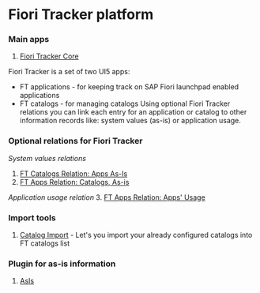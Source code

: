 # Fiori Tracker platform

### Main apps
1. [Fiori Tracker Core](ft-core.md)

Fiori Tracker is a set of two UI5 apps:
- FT applications - for keeping track on SAP Fiori launchpad enabled applications 
- FT catalogs - for managing catalogs
Using optional Fiori Tracker relations you can link each entry for an application or catalog to other information records like: system values (as-is) or application usage.

### Optional relations for Fiori Tracker
*System values relations*
1. [FT Catalogs Relation: Apps As-Is](/ft-cats-rel-apps-asis.md)
2. [FT Apps Relation: Catalogs, As-is](ft-apps-rel-catalogs-asis.md)

*Application usage relation*
3. [FT Apps Relation: Apps' Usage](ft-apps-rel-appsusage.md)

### Import tools
1. [Catalog Import](ci.md) - Let's you import your already configured catalogs into FT catalogs list

### Plugin for as-is information
1. [AsIs](asis.md)










